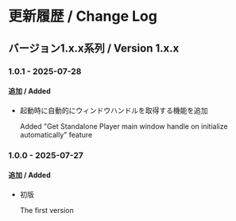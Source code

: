 # 更新履歴 / Change Log

## バージョン1.x.x系列 / Version 1.x.x

### 1.0.1 - 2025-07-28
#### 追加 / Added
- 起動時に自動的にウィンドウハンドルを取得する機能を追加
  
  Added "Get Standalone Player main window handle on initialize automatically" feature

### 1.0.0 - 2025-07-27
#### 追加 / Added
- 初版
  
  The first version

